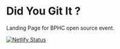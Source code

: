 # Did You Git It ?

Landing Page for BPHC open source event.

[![Netlify Status](https://api.netlify.com/api/v1/badges/17747639-abec-4d01-9aeb-7efcf8d86595/deploy-status)](https://app.netlify.com/sites/trusting-goodall-973885/deploys)
